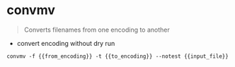 # convmv

> Converts filenames from one encoding to another

- convert encoding without dry run

`convmv -f {{from_encoding}} -t {{to_encoding}} --notest {{input_file}}`
